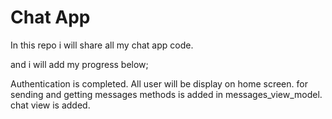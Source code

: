 # Chat App
In this repo i will share all my chat app code.

and i will add my progress below;

Authentication is completed.
All user will be display on home screen.
for sending and getting messages methods is added in messages_view_model.
chat view is added.
